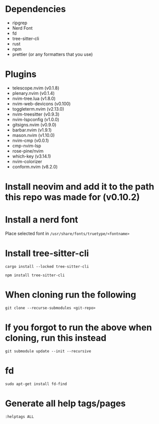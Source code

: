 # Dependencies

- ripgrep 
- Nerd Font 
- fd 
- tree-sitter-cli
- rust
- npm
- prettier (or any formatters that you use)

# Plugins

- telescope.nvim (v0.1.8)
- plenary.nvim (v0.1.4)
- nvim-tree.lua (v1.8.0)
- nvim-web-devicons (v0.100)
- toggleterm.nvim (v2.13.0)
- nvim-treesitter (v0.9.3)
- nvim-lspconfig (v1.0.0)
- gitsigns.nvim (v0.9.0)
- barbar.nvim (v1.9.1)
- mason.nvim (v1.10.0)
- nvim-cmp (v0.0.1)
- cmp-nvim-lsp
- rose-pine/nvim
- which-key (v3.14.1)
- nvim-colorizer
- conform.nvim (v8.2.0)

# Install neovim and add it to the path this repo was made for (v0.10.2)

# Install a nerd font

Place selected font in `/usr/share/fonts/truetype/<fontname>`

# Install tree-sitter-cli

`cargo install --locked tree-sitter-cli`

`npm install tree-sitter-cli`

# When cloning run the following

`git clone --recurse-submodules <git-repo>`

# If you forgot to run the above when cloning, run this instead

`git submodule update --init --recursive`

# fd

`sudo apt-get install fd-find`

# Generate all help tags/pages

`:helptags ALL`

